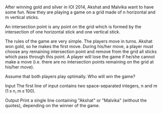 After winning gold and silver in IOI 2014, Akshat and Malvika want to have some fun. Now they are playing a game on a grid made of n horizontal and m vertical sticks.

An intersection point is any point on the grid which is formed by the intersection of one horizontal stick and one vertical stick.

The rules of the game are very simple. The players move in turns. Akshat won gold, so he makes the first move. During his/her move, a player must choose any remaining intersection point and remove from the grid all sticks which pass through this point. A player will lose the game if he/she cannot make a move (i.e. there are no intersection points remaining on the grid at his/her move).

Assume that both players play optimally. Who will win the game?

Input
The first line of input contains two space-separated integers, n and m (1 ≤ n, m ≤ 100).

Output
Print a single line containing "Akshat" or "Malvika" (without the quotes), depending on the winner of the game.
